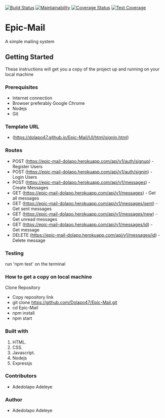 [![Build Status](https://travis-ci.com/Dolapo47/Epic-Mail.svg?branch=develop)](https://travis-ci.com/Dolapo47/Epic-Mail)
[![Maintainability](https://api.codeclimate.com/v1/badges/9f19c35e15c1baa1d6e9/maintainability)](https://codeclimate.com/github/Dolapo47/Epic-Mail/maintainability)
[![Coverage Status](https://coveralls.io/repos/github/Dolapo47/Epic-Mail/badge.svg?branch=develop)](https://coveralls.io/github/Dolapo47/Epic-Mail?branch=develop)
[![Test Coverage](https://api.codeclimate.com/v1/badges/9f19c35e15c1baa1d6e9/test_coverage)](https://codeclimate.com/github/Dolapo47/Epic-Mail/test_coverage)

# Epic-Mail
A simple mailing system

## Getting Started
These instructions will get you a copy of the project up and running on your local machine

### Prerequisites
* Internet connection
* Browser preferably Google Chrome
* Nodejs
* Git

### Template URL
* (https://dolapo47.github.io/Epic-Mail/UI/html/signin.html)

### Routes
* POST (https://epic-mail-dolapo.herokuapp.com/api/v1/auth/signup) - Register Users
* POST (https://epic-mail-dolapo.herokuapp.com/api/v1/auth/signin) - Login Users
* POST (https://epic-mail-dolapo.herokuapp.com/api/v1/messages) - Create Messages
* GET (https://epic-mail-dolapo.herokuapp.com/api/v1/messages) - Get all messages
* GET (https://epic-mail-dolapo.herokuapp.com/api/v1/messages/sent) - Get sent messages
* GET (https://epic-mail-dolapo.herokuapp.com/api/v1/messages/new) - Get unread messages
* GET (https://epic-mail-dolapo.herokuapp.com/api/v1/messages/id) - Get message
* DELETE (https://epic-mail-dolapo.herokuapp.com/api/v1/messages/id) - Delete message

### Testing
run 'npm test' on the terminal

### How to get a copy on local machine

Clone Repository

* Copy repository link
* git clone https://github.com/Dolapo47/Epic-Mail.git
* cd Epic-Mail
* npm install
* npm start

### Built with

1. HTML.
2. CSS.
3. Javascript.
4. Nodejs
5. Expressjs

### Contributors

* Adedolapo Adeleye

### Author

* Adedolapo Adeleye







